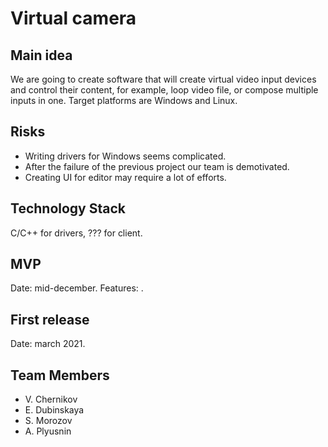 # Virtual camera
## Main idea
We are going to create software that will create virtual video input devices and control their content, for example, loop video file, or compose multiple inputs in one. Target platforms are Windows and Linux.
## Risks
- Writing drivers for Windows seems complicated.
- After the failure of the previous project our team is demotivated.
- Creating UI for editor may require a lot of efforts.
## Technology Stack
C/C++ for drivers, ??? for client.
## MVP
Date: mid-december.
Features: .
## First release
Date: march 2021.
## Team Members
- V. Chernikov
- E. Dubinskaya
- S. Morozov
- A. Plyusnin

